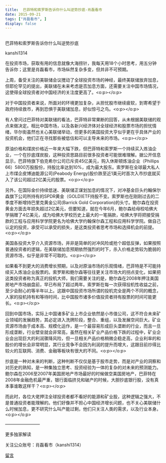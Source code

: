 ```yaml
---
title:  巴菲特和索罗斯告诉你什么叫逆势抄底-肖磊看市
date: 2015-09-21
tags: ["肖磊看市", ]
display: false
---
```



## 



巴菲特和索罗斯告诉你什么叫逆势抄底




kanshi1314




在投资市场，获取有用的信息就像大海捞针，我每天用18个小时思考，用五分钟告诉你；这里是肖磊看市，市场纵然复杂多变，但并非不可预期。


上周，备受关注的美联储会议搅动了全球投资市场的神经，最终美联储放弃加息，但耶伦罕见的提出，美联储在未来考虑是否加息方面，还需要关注中国市场情况，这使得全球投资者对中国经济的关注度更高了。<o:p></o:p>

对于中国投资者来说，所面对的环境更加复杂，从担忧股市继续疲软，到寄希望于政府持续救市，再到恐惧于美联储加息，好似惊弓之鸟。<o:p></o:p>

有人曾问过巴菲特对美联储的看法，巴菲特非常果断的回答，从未根据美联储的观点来做决定。相比中国市场，以及各新兴经济体对全球经济和股票市场的担忧情绪，华尔街虽然也关心美联储举动，但更多的美国投资大亨似乎更在乎具体产业的投资机会，他们正在寻找那些被低估和可以主导未来的市场。<o:p></o:p>

原油价格和煤炭价格近一年来大幅下跌，但巴菲特和索罗斯一个持续买入炼油企业，一个在抄底煤炭股，这种投资思路目前很多投资者可能很难理解。据公开信息显示，巴菲特旗下伯克希尔公司已斥资45亿美元，购入休斯顿炼油企业（Phillips 66）5800万股股份，持股比率达到10%，成为最大股东。索罗斯在全球最大私人上市煤企皮博迪能源公司(Peabody Energy)股价跌至近1美元时首次入市抄底就买入了该公司超过2亿美元的股票。<o:p></o:p>

另外，在国际金价持续低迷、美联储正谋划加息的情况下，对冲基金巨头约翰保尔森旗下公司所持有的SPDR黄金（GOLD)ETF持股不变。索罗斯也在刚刚过去的二季度不断增持巴里克黄金公司(Barrick Gold Corporation)的头寸。鲍尔森在投资黄金方面去年损失超过2亿美元，但要知道，就在今年6月，鲍尔森给母校哈佛大学捐赠了4亿美元，成为哈佛大学校历史上最大的一笔捐款，哈佛大学将把接受捐款的工程与应用科学学院更名为哈佛大学约翰保尔森工程和应用科学学院。做自己认定的投资，承受可以承受的损失，是这类投资者思考市场和选择机会的前提。<o:p></o:p>

美国各投资大亨介入资源市场，并非是简单的对冲风险或抢个超低反弹，如果按照普通投资者的逻辑，在美联储加息预期依然强烈的时下，杀入价格走势较为脆弱的资源市场，似乎是非常不可取的。<o:p></o:p>

如果看不到更大的消费增长预期，以及对原油市场的乐观情绪，巴菲特是不可能持续买入炼油企业股票的。索罗斯和鲍尔森等往往更关注市场大的拐点变化，如果把这类投资者称为真正的投机大师，我们需要关注的是，鲍尔森在2008年押注美国房地产市场崩盘前，早已布局了超过两年。索罗斯在每一次获得投机性收益之前，至少会耐心的等半年以上。这跟中国投资市场所谓的投机完全是两个不同的概念，人家的投机持有和等待时间，比中国股市诸多价值投资者持有股票的时间可能更长。<o:p></o:p>

回到中国市场，实际上中国诸多矿业上市企业依然是小市值公司，这不符合未来矿业领域的发展趋势，其必定进入洗牌阶段，整合、重组，以及发展空间巨大。矿业资源市场由于成本高、规模化运作，是一个最容易形成巨头垄断的行业，而且一旦形成垄断，行业壁垒就会非常高，虽然在相关矿业产品价格下跌的过程中，矿业企业会出现巨大的利润骤降风险，但一旦相关产品价格稍微企稳走高，企业利率的和股价的增长会非常明显，其行业竞争不会因为利润的提升而增大，这跟目前炒得比较火的互联网、消费、金融等板块有很大的不同。<o:p></o:p>

抄底是一种对未来的判断，这种判断不仅仅是基于股市走势，而是对产业的洞察和对历史的熟知，是一种集独立思考、投资经验为一体的复杂的对未来的预测能力。鲍尔森在2006至2007年美国房地产市场最好的时候做空美国房地产，巴菲特在2008年金融危机最严重，银行面临挤兑和破产的时候，大胆抄底银行股，没有真本事谁敢这样干？<o:p></o:p>

而此时，各位大佬押注全球投资者都不看好的能源和矿业股，这种逻辑之强大，不是普通投资者能理解的。他们好像并不担心中国经济增长问题，也不关心美联储什么时候加息，更不研究什么叫产能过剩，他们只关注人类的需求，以及行业本身。<o:p></o:p>





————————



更多独家解读

关注公众账号：肖磊看市（kanshi1314）















[留言](javascript:;)